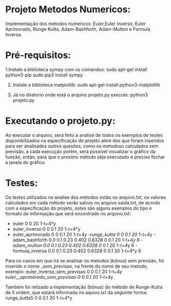 # Projeto Metodos Numericos:
Implementação dos metodos numericos: Euler,Euler Inverso, Euler Aprimorado, Runge Kutta, Adam-Bashforth, Adam-Multon e Formula Inversa.

# Pré-requisitos:
1.Instale a biblioteca sympy com os comandos:
  sudo apt-get install python3-pip
  sudo pip3 install sympy
  
2. Instale a biblioteca matplotlib:
  sudo apt-get install python3-matplotlib

3. Já no diretorio onde está o arquivo projeto.py execute:
  python3 projeto.py
 
# Executando o projeto.py:
 Ao executar o arquivo, será feito a analise de todos os exemplos de testes disponibilizados na especificação do projeto além dos que foram inseridos para ser analisados outros quesitos, como os metodoso calculados sem previsão, a cada execução porém, será possivel visualizar o gráfico da função, então, para que o proximo método seja executado é preciso fechar a janela do gráfico.
 
 
# Testes:
 Os testes utilizados na analise dos métodos estão no arquivo.txt, os valores calculados em cada método serão salvos no arquivo saida.txt, de acordo com a especificação do projeto, estes são alguns exemplos do tipo e formato de informação que será encontrado no arquivo.txt:
 
* euler 0 0 20 1-t+4*y
* euler_inverso 0 0 0.1 20 1-t+4*y
* euler_aprimorado 0 0 0.1 20 1-t+4*y
-runge_kutta 0 0 0.1 20 1-t+4*y
-adam_bashforth 0.0 0.1 0.23 0.402 0.6328 0 0.1 20 1-t+4*y 6
-adam_multon 0.0 0.1 0.23 0.402 0.6328 0 0.1 20 1-t+4*y 6
-formula_inversa 0.0 0.1 0.23 0.402 0.6328 0 0.1 20 1-t+4*y 6

Para os casos em que irá se analisar os metodos (bônus) sem previsão, foi inserido o nome _sem_previsao, na frente do nome de seu metodo, exemplo:
euler_inverso_sem_previsao 0 0 0.1 20 1-t+4*y
euler__aprimorado_sem_previsao 0 0 0.1 20 1-t+4*y

Também foi relizado a implementação (bônus) do método de Runge-Kutta de 5 ordem, que estará informado no aquivo.txt da seguinte forma:
runge_kutta5 0 0 0.1 20 1-t+4*y



 
